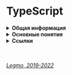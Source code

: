 <h1>TypeScript</h1>

[//]: # (Общая информация)
<details><summary><b>Общая информация</b></summary><p>

- Разрабатывается с конца 2012
- Разрабатывается в Microsoft, но OpenSource
- Андерс Хейлсберг — создатель таких языков как Delphi, C#
- Angular 2+ и Vue3 полностью написаны на TypeScript

**Что это**

- Типизированное надмножество JavaScript — любая программа на JS является программой на TypeScript. Код на TS
  компилируется в JS.
- Строго типизированный и компилируемый язык (ближе к Java, C# и другим строго типизированным языкам).

**Зачем**

- Строгая типизация уменьшает количество потенциальных ошибок, которые могли бы возникнуть при разработке на JavaScript.
- Реализует в JS многие концепции, которые свойственны объектно-ориентированным языкам, как, например, наследование,
  полиморфизм, инкапсуляция и модификаторы доступа и так далее.
- Позволяет быстрее и проще писать большие сложные комплексные программы. Их легче поддерживать, развивать,
  масштабировать и тестировать, чем на стандартном JavaScript.

<br></p>
</details>

[//]: # (Основные понятия)
<details><summary><b>Основные понятия</b></summary><p>

**Типы переменных**
- `boolean` - логическое значение true или false
- `number` - числовое значение
- `string` - строки
- `Array` - массивы
- `Tuple` - кортежи
- `enum` - перечисления
- `any` - произвольный тип
- `symbol`
- `null` и `undefined` - соответствуют значениям null и undefined в javascript
- `never` - также представляет отсутствие значения и используется в качестве возвращаемого типа функций, которые
  генерируют или возвращают ошибку
- Void
- Object
- Function - представляет объект с методами bind, call, apply.
- Alias - псевдоним для своего типа
- Union - или (|)
- Discriminated
  Union https://medium.com/nuances-of-programming/typescript-%D0%BE%D1%81%D0%BD%D0%BE%D0%B2%D1%8B-728e88888723
- Intersection - и (&)
- Inference - автоматическое определние типа
- Assertion - as

**union (Объединения)**
- `a | b` - позволяют комбинировать или объединить другие типы

**! Typeof (Определение типа)**
- Команда (оператор) `typeof` работает только с базовыми типами данных.

**! Instanceof (Определение типа)**
- Работает почти так же, как `typeof`. Отличие в том, что может определять не только базовые типы, но и собственные..

**type (Псевдонимы типов). & (Расширение)**
- `type id = number | string;`
- полезны для работы со сложными объектами `{name: string; age: number}`
- псевдонимы могут заимствовать или расширять код других. Для этого применяется операция `&`
  - ```ts
      type Person = {name: string; age: number};
      type Employee = Person & {company: string};
    ```

**! Type assertion. As (Преобразование к типу)**
- модель преобразования значения переменной к определенному типу
- есть две формы приведения
  - с применением оператора `as`: `const header = document.getElementById("header") as HTMLElement;`
  - угловыми скобками: `const header = <HTMLElement>document.getElementById("header");`. Перед значением в угловых
    скобках указывается тип, к которому надо выполнить приведение. Так, в данном случае мы получаем объект типа
    HTMLElement
- такие преобразования будут иметь силу, если мы точно знаем, что значение может быть преобразовано к целевому типу.
  Например, на странице есть элемент с id=header, поэтому мы можем преобразовать значение к типу HTMLElement. Если
  такого элемента нет, то во время выполнения мы получим ошибку.

**Необязательные свойства объекта (?)**
- `let person: { name: string; age?: number };` - свойство age необязательное

**Оператор in**
- Оператор in позволяет проверить наличие определенного свойства в объекте. Он возвращает true, если свойство есть в
  объекте, и false, если свойство отсутствует
  - ```ts
    function printUser(user: { name: string; age?: number }){
       if("age" in user){
        console.log(`Name: ${user.name} Age: ${user.age}`);
       }
       else{
        console.log(`Name: ${user.name}`);
       }
    }
    ```

**Массивы ([])**
- `тип_элементов_массива[]` или `Array<тип_элементов_массива>`
- являются строго типизированными. Если изначально массив содержит строки, то в будущем сможет работать только со
  строками.
- с помощью индексов можно обращаться к элементам массива.
- ReadonlyArray - тип массивов, элементы которых нельзя изменять. `ReadonlyArray<тип_элементов_массива>`
  - `const people: ReadonlyArray<string> = ["Tom", "Bob", "Sam"];`
  - `const people: readonly string[]= ["Tom", "Bob", "Sam"];`
- массивы поддерживают декомпозицию на константы и переменные. https://metanit.com/web/typescript/2.9.php

**! Tuples (Кортежи)**
- Массивы, которые могут хранить значения разных типов. `let user: [string, number];`
- Кортежи могут иметь необязательные элементы, для которых можно не предоставлять значение. Чтобы указать, что элемент
  является необязательным, после типа элемента ставится `?`
  - ```ts
      let bob: [string, number, boolean?] = ["Bob", 41, true];
      let tom: [string, number, boolean?] = ["Tom", 36];
    ```
- многоточие - С помощью оператора `...` внутри определения типа кортежа можно определить набор элементов, количество
  которых неопределено. Например:
  - ```ts
      let math: [string, ...number[]] = ["Math", 5, 4, 5, 4, 4];
      let physics: [string, ...number[]] = ["Physics", 5, 5, 5];
    ```
- readonly - озволяет создавать кортежи только для чтения, элементы которого нельзя
  изменить `const tom: readonly [string, number] = ["Tom", 36]; `

**Наполнение параметров**
- TypeScript позволяет использовать массивы для передачи данных сразу нескольким
  параметрам. https://metanit.com/web/typescript/2.12.php
  - ```ts
      const numbers = [1, 3, 5, 7, 9] as const;
      let num = sum(...numbers);
    ```

**! enum  (Перечисление)**
- позволяет определить набор именнованных констант, которые описывают определенные
  состояния. https://metanit.com/web/typescript/2.11.php
- существует возможность создавать текстовые и числовые константы.

**! Generic (Дженерики)**
- Создать массив можно с помощью дженерик-типа (обобщённого типа), написав `Array<Type>`
- `let numbers: Array<number> = [1, 2, 3, 4, 5]` Этот код создаёт числовой массив, содержащий 5 элементов.
- Дженерики (англ. generics) позволяют создавать компоненты, которые совместимы с большим количеством типов, а не только
  с одним. Это делает компоненты более «открытыми».
- Возможно у вас возникнет вопрос: а почему бы не использовать тип any для взятия сразу нескольких типов? Рассмотрев
  пример ниже, можно это легко понять.
- Допустим, нужно создать какую-нибудь функцию, которая возвращает переданный ей параметр:
- `function dummyFun(arg: any): any {return arg;}`
- Хоть any и является обобщающим типом, у него есть одно отличие. При использовании типа any у вас не получится узнать
  оригинальный тип передаваемой переменной. Ниже приведён пример того, как можно это реализовать с помощью дженерика:
- `function dummyFun(arg: T): T {return arg}`
- В этом коде используется generic-параметр T, тип которого можно будет захватить и в дальнейшем использовать.
-
- Что делать, если я передаю аргумент с определенным типом и у меня должен быть выход с точно таким же типом Ответ: Для
  таких случаев существуют обобщенные типы, это и есть дженерики
- нужны, когда мы производим действия над сущностями с одинаковым типом

**! Интерфейсы**
-Интерфейсы содержат свойства и методы кастомного типа, но не содержат их реализацию. Реализацию берёт на себя класс,
реализующий интерфейс.

- Возможности, которые есть у интерфейсов, но нет у типов:
  - Декларативное расширение (мерджинг) - Если мы объявим два интерфейса с одинаковыми именами, то TypeScript
    автоматически "сплюснет" их в один:
  - Расширение интерфейсов - Расширением интерфейса называется процесс, когда один интерфейс поглощает все свойства
    родителя и добавляет свои:

**!  Классы **

- TypeScript предоставляет нам все те же классы, однако с некоторыми улучшениями, а именно:
  - Поля
  - Параметры только для чтения
  - Модификаторы доступа
  - Перегрузка конструкторов
  - Наследование классов, а также имплементация интерфейсов
  - Расширение классов
  - Дженерики в классах
  - Параметризированные свойства
  - Абстрактные классы и инстансы

**!  Модули **

- ```ts
    interface Person{ name: string }
    const person: Person = {name: 'Gabriel'}
    const person2: Person = {names: 'Gabriel'} // Тип Person не присваивается
  ```
- В примере выше в первом свойстве реализуется интерфейс Person. Попытка реализации интерфейса в переменной person2
  выбросит исключение.

**! Barrel**

- Barrel-файлы дают возможность свести нескольких экспортируемых модулей в один более удобный. Для этого достаточно в
  проекте создать отдельный файл, который будет экспортировать несколько модулей сразу.
- ```ts
    export * from './person';
    export * from './animal';
    export * from './human';
  ```
- И после этого можно одной строкой можно импортировать все эти модули
  вместе: `import { Person, Animal, Human } from 'index';`

**Декораторы?**

- https://metanit.com/web/typescript/6.1.php

<br></p>
</details>

<details><summary><b>Ссылки</b></summary><p>

- [Официальный репозиторий на GitHub](https://github.com/Microsoft/TypeScript)
- [Metanit.com - Введение в TypeScript](https://metanit.com/web/typescript/1.1.php)
- [Книга и Справочник TypeScript](https://scriptdev.ru/)
- [It-Kamasutra - Путь самурая 2.0 (YouTube)](https://www.youtube.com/playlist?list=PLcvhF2Wqh7DM3z1XqMw0kPuxpbyMo3HvN)
- [TypeScript и React с использованием create-react-app: пошаговое руководство по настройке вашего первого приложения](https://dev-gang.ru/article/typescript-i-react-s-ispolzovaniem-create-react-app-poshagovoe-rukovodstvo-po-nastroike-vashego-pervogo-prilozhenija/)
- [Справочник TypeScript for React & Redux (piotrwitek)](https://github.com/piotrwitek/react-redux-typescript-guide)
- [Habr - Статическая и динамическая типизация (2016)](https://habr.com/ru/post/308484/?ysclid=l75ndzru2v460218152)

  <br></p>
</details>
<br>
<br>

*[Legmo, 2019-2022](https://github.com/Legmo/notes/)*